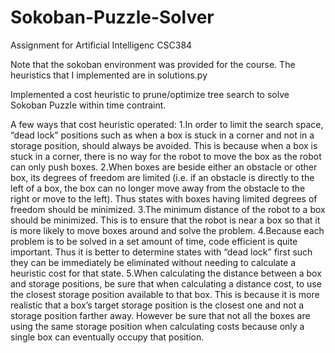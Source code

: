 # Sokoban-Puzzle-Solver
Assignment for Artificial Intelligenc CSC384

Note that the sokoban environment was provided for the course. The heuristics that I implemented are in solutions.py

Implemented a cost heuristic to prune/optimize tree search to solve Sokoban Puzzle within time contraint.

A few ways that cost heuristic operated:
1.In order to limit the search space, “dead lock” positions such as when a box is stuck in a corner and not in a storage position, should always be avoided. This is because when a box is stuck in a corner, there is no way for the robot to move the box as the robot can only push boxes.
2.When boxes are beside either an obstacle or other box, its degrees of freedom are limited (i.e. if an obstacle is directly to the left of a box, the box can no longer move away from the obstacle to the right or move to the left). Thus states with boxes having limited degrees of freedom should be minimized.
3.The minimum distance of the robot to a box should be minimized. This is to ensure that the robot is near a box so that it is more likely to move boxes around and solve the problem.
4.Because each problem is to be solved in a set amount of time, code efficient is quite important. Thus it is better to determine states with “dead lock” first such they can be immediately be eliminated without needing to calculate a heuristic cost for that state. 
5.When calculating the distance between a box and storage positions, be sure that when calculating a distance cost, to use the closest storage position available to that box. This is because it is more realistic that a box’s target storage position is the closest one and not a storage position farther away. However be sure that not all the boxes are using the same storage position when calculating costs because only a single box can eventually occupy that position.
